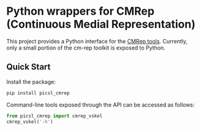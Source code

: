 Python wrappers for CMRep (Continuous Medial Representation)
============================================================

This project provides a Python interface for the [CMRep tools](https://github.com/pyushkevich/greedy). Currently, only a small portion of the cm-rep toolkit is exposed to Python.

Quick Start
-----------
Install the package:

```sh
pip install picsl_cmrep
```

Command-line tools exposed through the API can be accessed as follows:

```python
from picsl_cmrep import cmrep_vskel
cmrep_vskel('-h')
```
